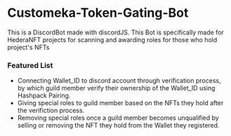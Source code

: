 # Customeka-Token-Gating-Bot

This is a DiscordBot made with discordJS.
This Bot is specifically made for HederaNFT projects for scanning and awarding roles for those who hold project's NFTs

### Featured List
- Connecting Wallet_ID to discord account through verification process, by which guild member verify their ownership of the Wallet_ID using Hashpack Pairing.
- Giving special roles to guild member based on the NFTs they hold after the verifiction process.
- Removing special roles once a guild member becomes unqualified by selling or removing the NFT they hold from the Wallet they registered.
